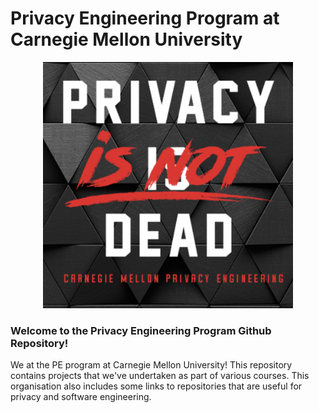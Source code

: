 # Privacy Engineering Program at Carnegie Mellon University

<p align="center">
<img width="400" src="./img/logo.png" />
</p>

### Welcome to the Privacy Engineering Program Github Repository!

We at the PE program at Carnegie Mellon University! This repository contains projects that we've undertaken as part of various courses. This organisation also includes some links to repositories that are useful for privacy and software engineering.
